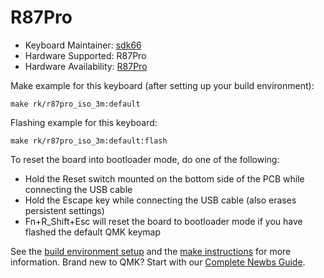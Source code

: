 # R87Pro
* Keyboard Maintainer: [sdk66](https://github.com/sdk66)
* Hardware Supported: R87Pro
* Hardware Availability: [R87Pro](https://www.rkgaming.com)

Make example for this keyboard (after setting up your build environment):

    make rk/r87pro_iso_3m:default
        
Flashing example for this keyboard:

    make rk/r87pro_iso_3m:default:flash

To reset the board into bootloader mode, do one of the following:

* Hold the Reset switch mounted on the bottom side of the PCB while connecting the USB cable
* Hold the Escape key while connecting the USB cable (also erases persistent settings)
* Fn+R_Shift+Esc will reset the board to bootloader mode if you have flashed the default QMK keymap

See the [build environment setup](https://docs.qmk.fm/#/getting_started_build_tools) and the [make instructions](https://docs.qmk.fm/#/getting_started_make_guide) for more information. Brand new to QMK? Start with our [Complete Newbs Guide](https://docs.qmk.fm/#/newbs).
